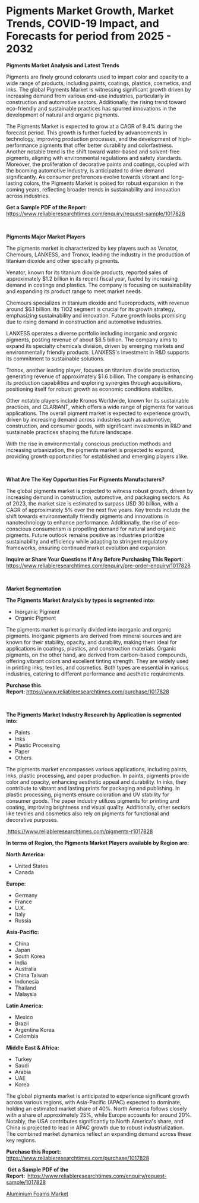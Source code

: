 <p><h1>Pigments Market Growth, Market Trends, COVID-19 Impact, and Forecasts for period from 2025 - 2032</h1></p><p><strong>Pigments Market Analysis and Latest Trends</strong></p>
<p><p>Pigments are finely ground colorants used to impart color and opacity to a wide range of products, including paints, coatings, plastics, cosmetics, and inks. The global Pigments Market is witnessing significant growth driven by increasing demand from various end-use industries, particularly in construction and automotive sectors. Additionally, the rising trend toward eco-friendly and sustainable practices has spurred innovations in the development of natural and organic pigments.</p><p>The Pigments Market is expected to grow at a CAGR of 9.4% during the forecast period. This growth is further fueled by advancements in technology, improving production processes, and the development of high-performance pigments that offer better durability and colorfastness. Another notable trend is the shift toward water-based and solvent-free pigments, aligning with environmental regulations and safety standards. Moreover, the proliferation of decorative paints and coatings, coupled with the booming automotive industry, is anticipated to drive demand significantly. As consumer preferences evolve towards vibrant and long-lasting colors, the Pigments Market is poised for robust expansion in the coming years, reflecting broader trends in sustainability and innovation across industries.</p></p>
<p><strong>Get a Sample PDF of the Report:&nbsp;</strong> <a href="https://www.reliableresearchtimes.com/enquiry/request-sample/1017828?utm_campaign=2186&utm_medium=2&utm_source=Github&utm_content=ia&utm_term=02042025&utm_id=pigments">https://www.reliableresearchtimes.com/enquiry/request-sample/1017828</a></p>
<p>&nbsp;</p>
<p><strong>Pigments Major Market Players</strong></p>
<p><p>The pigments market is characterized by key players such as Venator, Chemours, LANXESS, and Tronox, leading the industry in the production of titanium dioxide and other specialty pigments. </p><p>Venator, known for its titanium dioxide products, reported sales of approximately $1.2 billion in its recent fiscal year, fueled by increasing demand in coatings and plastics. The company is focusing on sustainability and expanding its product range to meet market needs.</p><p>Chemours specializes in titanium dioxide and fluoroproducts, with revenue around $6.1 billion. Its TiO2 segment is crucial for its growth strategy, emphasizing sustainability and innovation. Future growth looks promising due to rising demand in construction and automotive industries.</p><p>LANXESS operates a diverse portfolio including inorganic and organic pigments, posting revenue of about $8.5 billion. The company aims to expand its specialty chemicals division, driven by emerging markets and environmentally friendly products. LANXESS's investment in R&D supports its commitment to sustainable solutions.</p><p>Tronox, another leading player, focuses on titanium dioxide production, generating revenue of approximately $1.6 billion. The company is enhancing its production capabilities and exploring synergies through acquisitions, positioning itself for robust growth as economic conditions stabilize.</p><p>Other notable players include Kronos Worldwide, known for its sustainable practices, and CLARIANT, which offers a wide range of pigments for various applications. The overall pigment market is expected to experience growth, driven by increasing demand across industries such as automotive, construction, and consumer goods, with significant investments in R&D and sustainable practices shaping the future landscape. </p><p>With the rise in environmentally conscious production methods and increasing urbanization, the pigments market is projected to expand, providing growth opportunities for established and emerging players alike.</p></p>
<p>&nbsp;</p>
<p><strong>What Are The Key Opportunities For Pigments Manufacturers?</strong></p>
<p><p>The global pigments market is projected to witness robust growth, driven by increasing demand in construction, automotive, and packaging sectors. As of 2023, the market size is estimated to surpass USD 30 billion, with a CAGR of approximately 5% over the next five years. Key trends include the shift towards environmentally friendly pigments and innovations in nanotechnology to enhance performance. Additionally, the rise of eco-conscious consumerism is propelling demand for natural and organic pigments. Future outlook remains positive as industries prioritize sustainability and efficiency while adapting to stringent regulatory frameworks, ensuring continued market evolution and expansion.</p></p>
<p><strong>Inquire or Share Your Questions If Any Before Purchasing This Report:</strong> <a href="https://www.reliableresearchtimes.com/enquiry/pre-order-enquiry/1017828?utm_campaign=2186&utm_medium=2&utm_source=Github&utm_content=ia&utm_term=02042025&utm_id=pigments">https://www.reliableresearchtimes.com/enquiry/pre-order-enquiry/1017828</a></p>
<p>&nbsp;</p>
<p><strong>Market Segmentation</strong></p>
<p><strong>The Pigments Market Analysis by types is segmented into:</strong></p>
<p><ul><li>Inorganic Pigment</li><li>Organic Pigment</li></ul></p>
<p><p>The pigments market is primarily divided into inorganic and organic pigments. Inorganic pigments are derived from mineral sources and are known for their stability, opacity, and durability, making them ideal for applications in coatings, plastics, and construction materials. Organic pigments, on the other hand, are derived from carbon-based compounds, offering vibrant colors and excellent tinting strength. They are widely used in printing inks, textiles, and cosmetics. Both types are essential in various industries, catering to different performance and aesthetic requirements.</p></p>
<p><strong>Purchase this Report:&nbsp;</strong><a href="https://www.reliableresearchtimes.com/purchase/1017828?utm_campaign=2186&utm_medium=2&utm_source=Github&utm_content=ia&utm_term=02042025&utm_id=pigments">https://www.reliableresearchtimes.com/purchase/1017828</a></p>
<p>&nbsp;</p>
<p><strong>The Pigments Market Industry Research by Application is segmented into:</strong></p>
<p><ul><li>Paints</li><li>Inks</li><li>Plastic Processing</li><li>Paper</li><li>Others</li></ul></p>
<p><p>The pigments market encompasses various applications, including paints, inks, plastic processing, and paper production. In paints, pigments provide color and opacity, enhancing aesthetic appeal and durability. In inks, they contribute to vibrant and lasting prints for packaging and publishing. In plastic processing, pigments ensure coloration and UV stability for consumer goods. The paper industry utilizes pigments for printing and coating, improving brightness and visual quality. Additionally, other sectors like textiles and cosmetics also rely on pigments for functional and decorative purposes.</p></p>
<p><a href="https://www.reliableresearchtimes.com/pigments-r1017828?utm_campaign=2186&utm_medium=2&utm_source=Github&utm_content=ia&utm_term=02042025&utm_id=pigments">&nbsp;https://www.reliableresearchtimes.com/pigments-r1017828</a></p>
<p><strong>In terms of Region, the Pigments Market Players available by Region are:</strong></p>
<p>
    <p> <strong> North America: </strong>
        <ul>
            <li>United States</li>
            <li>Canada</li>
        </ul>
        </p> 
    <p> <strong> Europe: </strong>
        <ul>
            <li>Germany</li>
            <li>France</li>
            <li>U.K.</li>
            <li>Italy</li>
            <li>Russia</li>
        </ul>
        </p> 
    <p> <strong> Asia-Pacific: </strong>
        <ul>
            <li>China</li>
            <li>Japan</li>
            <li>South Korea</li>
            <li>India</li>
            <li>Australia</li>
            <li>China Taiwan</li>
            <li>Indonesia</li>
            <li>Thailand</li>
            <li>Malaysia</li>
        </ul>
        </p> 
    <p> <strong> Latin America: </strong>
        <ul>
            <li>Mexico</li>
            <li>Brazil</li>
            <li>Argentina Korea</li>
            <li>Colombia</li>
        </ul>
        </p> 
    <p> <strong> Middle East & Africa: </strong>
        <ul>
            <li>Turkey</li>
            <li>Saudi</li>
            <li>Arabia</li>
            <li>UAE</li>
            <li>Korea</li>
        </ul>
    </p>
    </p>
<p><p>The global pigments market is anticipated to experience significant growth across various regions, with Asia-Pacific (APAC) expected to dominate, holding an estimated market share of 40%. North America follows closely with a share of approximately 25%, while Europe accounts for around 20%. Notably, the USA contributes significantly to North America's share, and China is projected to lead in APAC growth due to robust industrialization. The combined market dynamics reflect an expanding demand across these key regions.</p></p>
<p><strong>Purchase this Report: </strong><a href="https://www.reliableresearchtimes.com/purchase/1017828?utm_campaign=2186&utm_medium=2&utm_source=Github&utm_content=ia&utm_term=02042025&utm_id=pigments">https://www.reliableresearchtimes.com/purchase/1017828</a></p>
<p>&nbsp;<strong>Get a Sample PDF of the Report:&nbsp;&nbsp;</strong><a href="https://www.reliableresearchtimes.com/enquiry/request-sample/1017828?utm_campaign=2186&utm_medium=2&utm_source=Github&utm_content=ia&utm_term=02042025&utm_id=pigments">https://www.reliableresearchtimes.com/enquiry/request-sample/1017828</a></p>
<p><strong></strong></p>
<p><p><a href="https://github.com/nathandecarvalho/Market-Research-Report-List-6/blob/main/aluminium-foams-market.md?utm_campaign=2186&utm_medium=2&utm_source=Github&utm_content=ia&utm_term=02042025&utm_id=pigments">Aluminium Foams Market</a></p></p>